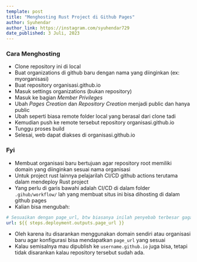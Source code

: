 ```yaml
---
template: post
title: "Menghosting Rust Project di Github Pages"
author: Syuhendar
author_link: https://instagram.com/syuhendar729
date_published: 3 Juli, 2023
---
```


### Cara Menghosting
- Clone repository ini di local
- Buat organizations di github baru dengan nama yang diinginkan (ex: myorganisasi)
- Buat repository organisasi.github.io
- Masuk settings organizations (bukan repository) 
- Masuk ke bagian *Member Privileges*
- Ubah *Pages Creation* dan *Repository Creation* menjadi public dan hanya public
- Ubah seperti biasa remote folder local yang berasal dari clone tadi
- Kemudian push ke remote tersebut repository organisasi.github.io
- Tunggu proses build
- Selesai, web dapat diakses di organisasi.github.io

### Fyi
- Membuat organisasi baru bertujuan agar repository root memiliki domain yang diinginkan sesuai nama organisasi
- Untuk project rust lainnya pelajarilah CI/CD github actions terutama dalam mendeploy Rust project
- Yang perlu di garis bawahi adalah CI/CD di dalam folder `.gihub/workflow/` lah yang membuat situs ini bisa
dihosting di dalam github pages
- Kalian bisa mengubah:
```yml
# Sesuaikan dengan page_url, btw biasanya inilah penyebab terbesar gagal dideploy
url: ${{ steps.deployment.outputs.page_url }}
```
- Oleh karena itu disarankan menggunakan domain sendiri atau organisasi baru agar konfigurasi bisa mendapatkan
`page_url` yang sesuai
- Kalau semisalnya mau dipublish ke `username.github.io` juga bisa, tetapi tidak disarankan kalau repository
tersebut sudah ada.

